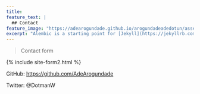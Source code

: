 ```yaml
---
title:
feature_text: |
  ## Contact
feature_image: "https://adearogundade.github.io/arogundadeadedotun/assets/Images/Contact_Cover_2.jpg"
excerpt: "Alembic is a starting point for [Jekyll](https://jekyllrb.com/) projects. Rather than starting from scratch, this boilerplate is designed to get the ball rolling immediately. Install it, configure it, tweak it, push it."
---
```



> Contact form


{% include site-form2.html %}



GitHub: https://github.com/AdeArogundade

Twitter: @DotmanW


